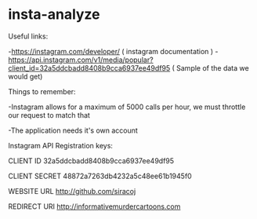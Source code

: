 # insta-analyze


Useful links:

-https://instagram.com/developer/ ( instagram documentation )
-https://api.instagram.com/v1/media/popular?client_id=32a5ddcbadd8408b9cca6937ee49df95 ( Sample of the data we would get)


Things to remember:

-Instagram allows for a maximum of 5000 calls per hour, we must throttle our request to match that

-The application needs it's own account


Instagram API Registration keys:


CLIENT ID	32a5ddcbadd8408b9cca6937ee49df95

CLIENT SECRET	48872a7263db4232a5c48ee61b1945f0

WEBSITE URL	http://github.com/siracoj

REDIRECT URI	http://informativemurdercartoons.com
